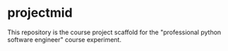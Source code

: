 # projectmid

This repository is the course project scaffold for the "professional python software engineer" course experiment.
